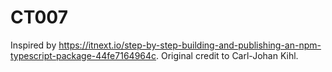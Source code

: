 # CT007

Inspired by https://itnext.io/step-by-step-building-and-publishing-an-npm-typescript-package-44fe7164964c. Original credit to Carl-Johan Kihl.
